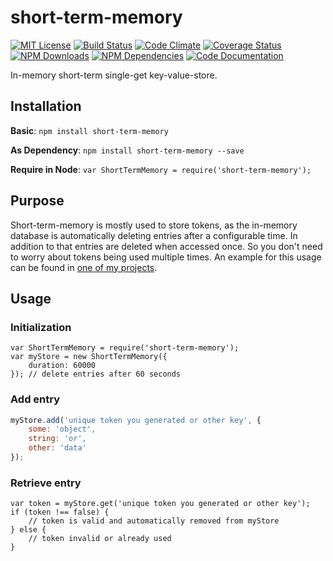 # short-term-memory

[![MIT License](https://img.shields.io/badge/license-MIT-blue.svg)](http://opensource.org/licenses/MIT)
[![Build Status](https://api.travis-ci.org/dodekeract/short-term-memory.svg)](https://travis-ci.org/dodekeract/short-term-memory/)
[![Code Climate](https://codeclimate.com/github/dodekeract/short-term-memory/badges/gpa.svg)](https://codeclimate.com/github/dodekeract/short-term-memory)
[![Coverage Status](https://coveralls.io/repos/dodekeract/short-term-memory/badge.svg)](https://coveralls.io/github/dodekeract/short-term-memory)
[![NPM Downloads](https://img.shields.io/npm/dm/short-term-memory.svg)](https://npmjs.com/package/short-term-memory)
[![NPM Dependencies](https://david-dm.org/dodekeract/short-term-memory.svg)](https://david-dm.org/dodekeract/short-term-memory)
[![Code Documentation](https://inch-ci.org/github/dodekeract/short-term-memory.svg)](https://inch-ci.org/github/dodekeract/short-term-memory)

In-memory short-term single-get key-value-store.

## Installation
**Basic**: ````npm install short-term-memory````

**As Dependency**: ````npm install short-term-memory --save````

**Require in Node**: ````var ShortTermMemory = require('short-term-memory');````

## Purpose
Short-term-memory is mostly used to store tokens, as the in-memory database is automatically deleting entries after a configurable time. In addition to that entries are deleted when accessed once. So you don't need to worry about tokens being used multiple times. An example for this usage can be found in [one of my projects](https://github.com/dodekeract/impequid/blob/master/modules/socket/token.js).

## Usage
### Initialization

````javscript
var ShortTermMemory = require('short-term-memory');
var myStore = new ShortTermMemory({
    duration: 60000
}); // delete entries after 60 seconds
````

### Add entry

````javascript
myStore.add('unique token you generated or other key', {
    some: 'object',
    string: 'or',
    other: 'data'
});
````

### Retrieve entry

````javscript
var token = myStore.get('unique token you generated or other key');
if (token !== false) {
    // token is valid and automatically removed from myStore
} else {
    // token invalid or already used
}
````
